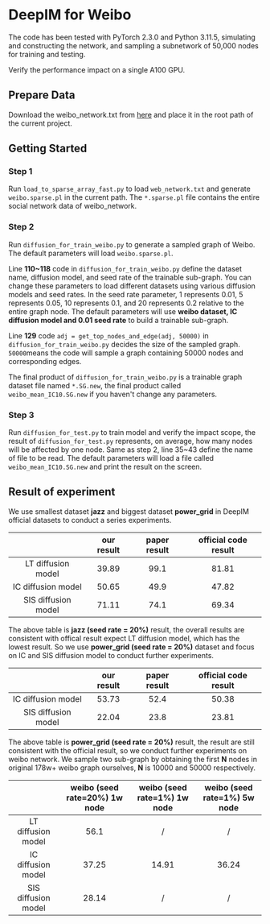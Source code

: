 # DeepIM for Weibo

The code has been tested with PyTorch 2.3.0 and Python 3.11.5, simulating and constructing the network, and sampling a subnetwork of 50,000 nodes for training and testing.

Verify the performance impact on a single A100 GPU.

## Prepare Data

Download the weibo_network.txt from <a href="https://www.baidu.com">here</a> and place it in the root path of the current project.

## Getting Started

### Step 1

Run `load_to_sparse_array_fast.py`  to load `web_network.txt` and generate `weibo.sparse.pl` in the current path. The `*.sparse.pl` file contains the entire social network data of weibo_network.

### Step 2

Run `diffusion_for_train_weibo.py` to generate a sampled graph of Weibo. The default parameters will load `weibo.sparse.pl`.  

Line **110~118** code in `diffusion_for_train_weibo.py` define the dataset name, diffusion model, and seed rate of the trainable sub-graph. You can change these parameters to load different datasets using various diffusion models and seed rates. In the seed rate parameter, 1 represents 0.01, 5 represents 0.05, 10 represents 0.1, and 20 represents 0.2 relative to the entire graph node. The default parameters will use **weibo dataset, IC diffusion model and 0.01 seed rate** to build a trainable sub-graph.

Line **129** code  `adj = get_top_nodes_and_edge(adj, 50000)`  in `diffusion_for_train_weibo.py` decides the size of  the sampled graph.  `50000`means the code will sample a graph containing 50000 nodes and corresponding edges.

The final product of `diffusion_for_train_weibo.py` is a trainable graph dataset file named `*.SG.new`, the final product called `weibo_mean_IC10.SG.new` if you haven't change any parameters.

### Step 3

Run `diffusion_for_test.py` to train model and verify the impact scope, the result of `diffusion_for_test.py` represents, on average, how many nodes will be affected by one node. Same as step 2,  line 35~43 define the name of file to be read. The default parameters will load a file called `weibo_mean_IC10.SG.new` and print the result on the screen.

## Result of experiment

We use smallest dataset **jazz** and biggest dataset **power_grid** in DeepIM official datasets to conduct a series experiments.

|                     | our result | paper result | official code result |
| :-----------------: | :--------: | :----------: | :------------------: |
| LT diffusion model  |   39.89    |     99.1     |        81.81         |
| IC diffusion model  |   50.65    |     49.9     |        47.82         |
| SIS diffusion model |   71.11    |     74.1     |        69.34         |

The above table is **jazz (seed rate = 20%)** result, the overall results are consistent with offical result expect LT diffusion model, which has the lowest result. So we use **power_grid (seed rate = 20%)** dataset and focus on IC and SIS diffusion model to conduct further experiments.

|                     | our result | paper result | official code result |
| :-----------------: | :--------: | :----------: | :------------------: |
| IC diffusion model  |   53.73    |     52.4     |        50.38         |
| SIS diffusion model |   22.04    |     23.8     |        23.81         |

The above table is **power_grid (seed rate = 20%)** result, the result are still consistent with the official result, so we conduct further experiments on weibo network. We sample two sub-graph by obtaining the first **N** nodes in original 178w+ weibo graph ourselves, **N** is 10000 and 50000 respectively.

|                     | weibo (seed rate=20%) 1w node | weibo (seed rate=1%) 1w node | weibo (seed rate=1%) 5w node |
| :-----------------: | :---------------------------: | :--------------------------: | :--------------------------: |
| LT diffusion model  |             56.1              |              /               |              /               |
| IC diffusion model  |             37.25             |            14.91             |            36.24             |
| SIS diffusion model |             28.14             |              /               |              /               |

